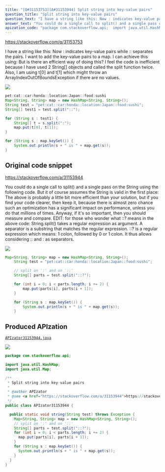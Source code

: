 ```yaml
---
title: "[Q#31153753][A#31153944] Split string into key-value pairs"
question_title: "Split string into key-value pairs"
question_text: "I have a string like this: Now : indicates key-value pairs while :: separates the pairs. I want to add the key-value pairs to a map. I can achieve this using: But is there an efficient way of doing this? I feel the code is inefficient because I have used 2 String[] objects and called the split function twice.  Also, I am using t[0] and t[1] which might throw an ArrayIndexOutOfBoundsException if there are no values."
answer_text: "You could do a single call to split() and a single pass on the String using the following code. But it of course assumes the String is valid in the first place: The above is probably a little bit more efficient than your solution, but if you find your code clearer, then keep it, because there is almost zero chance such an optimization has a significant impact on performance, unless you do that millions of times. Anyway, if it's so important, then you should measure and compare. EDIT: for those who wonder what ::? means in the above code: String.split() takes a regular expression as argument. A separator is a substring that matches the regular expression. ::? is a regular expression which means: 1 colon, followed by 0 or 1 colon. It thus allows considering :: and : as separators."
apization_code: "package com.stackoverflow.api;  import java.util.HashMap; import java.util.Map;  /**  * Split string into key-value pairs  *  * @author APIzator  * @see <a href=\"https://stackoverflow.com/a/31153944\">https://stackoverflow.com/a/31153944</a>  */ public class APIzator31153944 {    public static void string(String test) throws Exception {     Map<String, String> map = new HashMap<String, String>();     // split on ':' and on '::'     String[] parts = test.split(\"::?\");     for (int i = 0; i < parts.length; i += 2) {       map.put(parts[i], parts[i + 1]);     }     for (String s : map.keySet()) {       System.out.println(s + \" is \" + map.get(s));     }   } }"
---
```


https://stackoverflow.com/q/31153753

I have a string like this:
Now : indicates key-value pairs while :: separates the pairs.
I want to add the key-value pairs to a map.
I can achieve this using:
But is there an efficient way of doing this?
I feel the code is inefficient because I have used 2 String[] objects and called the split function twice. 
Also, I am using t[0] and t[1] which might throw an ArrayIndexOutOfBoundsException if there are no values.


<div class="code-logo"><img src="/stackoverflow.png" /></div>

```java
pet:cat::car:honda::location:Japan::food:sushi
Map<String, String> map = new HashMap<String, String>();
String test = "pet:cat::car:honda::location:Japan::food:sushi";
String[] test1 = test.split("::");

for (String s : test1) {
    String[] t = s.split(":");
    map.put(t[0], t[1]);
}

for (String s : map.keySet()) {
    System.out.println(s + " is " + map.get(s));
}
```


## Original code snippet

https://stackoverflow.com/a/31153944

You could do a single call to split() and a single pass on the String using the following code. But it of course assumes the String is valid in the first place:
The above is probably a little bit more efficient than your solution, but if you find your code clearer, then keep it, because there is almost zero chance such an optimization has a significant impact on performance, unless you do that millions of times. Anyway, if it&#x27;s so important, then you should measure and compare.
EDIT:
for those who wonder what ::? means in the above code: String.split() takes a regular expression as argument. A separator is a substring that matches the regular expression. ::? is a regular expression which means: 1 colon, followed by 0 or 1 colon. It thus allows considering :: and : as separators.

<div class="code-logo"><img src="/stackoverflow.png" /></div>

```java
Map<String, String> map = new HashMap<String, String>();
    String test = "pet:cat::car:honda::location:Japan::food:sushi";

    // split on ':' and on '::'
    String[] parts = test.split("::?");

    for (int i = 0; i < parts.length; i += 2) {
        map.put(parts[i], parts[i + 1]);
    }

    for (String s : map.keySet()) {
        System.out.println(s + " is " + map.get(s));
    }
```

## Produced APIzation

[`APIzator31153944.java`](https://github.com/pasqualesalza/apization/raw/main/data/search/APIzator31153944.java)

<div class="code-logo"><img src="/apizator.png" /></div>

```java
package com.stackoverflow.api;

import java.util.HashMap;
import java.util.Map;

/**
 * Split string into key-value pairs
 *
 * @author APIzator
 * @see <a href="https://stackoverflow.com/a/31153944">https://stackoverflow.com/a/31153944</a>
 */
public class APIzator31153944 {

  public static void string(String test) throws Exception {
    Map<String, String> map = new HashMap<String, String>();
    // split on ':' and on '::'
    String[] parts = test.split("::?");
    for (int i = 0; i < parts.length; i += 2) {
      map.put(parts[i], parts[i + 1]);
    }
    for (String s : map.keySet()) {
      System.out.println(s + " is " + map.get(s));
    }
  }
}

```
